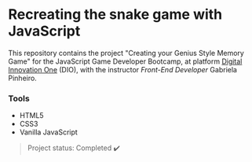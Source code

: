 # Recreating the snake game with JavaScript


This repository contains the project "Creating your Genius Style Memory Game" for the JavaScript Game Developer Bootcamp, at platform <u>Digital Innovation One</u> (DIO), with the instructor *Front-End Developer* Gabriela Pinheiro.

### Tools
- HTML5
- CSS3
- Vanilla JavaScript


> Project status: Completed :heavy_check_mark:
